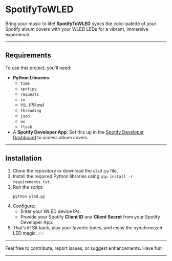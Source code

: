 # SpotifyToWLED

Bring your music to life! **SpotifyToWLED** syncs the color palette of your Spotify album covers with your WLED LEDs for a vibrant, immersive experience.

---

## Requirements

To use this project, you'll need:

- **Python Libraries**:
  - `time`
  - `spotipy`
  - `requests`
  - `io`
  - `PIL` (Pillow)
  - `threading`
  - `json`
  - `os`
  - `flask`
- A **Spotify Developer App**: Set this up in the [Spotify Developer Dashboard](https://developer.spotify.com/dashboard) to access album covers.

---

## Installation

1. Clone the repository or download the `wled.py` file.
2. Install the required Python libraries using `pip install -r requirements.txt`. 
3. Run the script:
   ```bash
   python wled.py
   ```
4. Configure:
   - Enter your WLED device IPs.
   - Provide your Spotify **Client ID** and **Client Secret** from your Spotify Developer App.
5. That’s it! Sit back, play your favorite tunes, and enjoy the synchronized LED magic. 🎶✨

---

Feel free to contribute, report issues, or suggest enhancements. Have fun!

---
